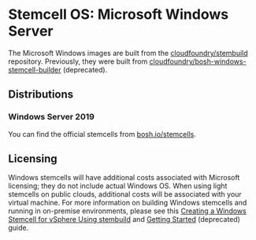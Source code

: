 # Stemcell OS: Microsoft Windows Server

The Microsoft Windows images are built from the
[cloudfoundry/stembuild](https://github.com/cloudfoundry/stembuild)
repository. Previously, they were built from
[cloudfoundry/bosh-windows-stemcell-builder](https://github.com/cloudfoundry/bosh-windows-stemcell-builder)
(deprecated).

## Distributions

### Windows Server 2019

You can find the official stemcells from
[bosh.io/stemcells](https://bosh.io/stemcells#windows2019).

## Licensing

Windows stemcells will have additional costs associated with Microsoft
licensing; they do not include actual Windows OS. When using light stemcells
on public clouds, additional costs will be associated with your virtual
machine. For more information on building Windows stemcells and running in
on-premise environments, please see this [Creating a Windows Stemcell for
vSphere Using stembuild](./windows-stemcell-create.md) and [Getting
Started](https://github.com/cloudfoundry-incubator/bosh-windows-stemcell-builder/wiki/BOSH-Windows-Getting-Started-Guide)
(deprecated) guide.
